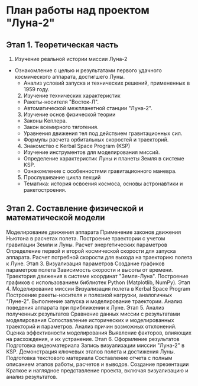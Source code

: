 # План работы над проектом "Луна-2"
## Этап 1. Теоретическая часть
  1. Изучение реальной истории миссии Луна-2
+ Ознакомление с целью и результатами первого удачного космического аппарата, достигшего Луны.
    * Анализ условий запуска и технических решений, примененных в 1959 году.
  2. Изучение технических характеристик
    * Ракеты-носителя "Восток-Л".
    * Автоматической межпланетной станции "Луна-2".
  3. Изучение основ физической теории
    * Законы Кеплера.
    * Закон всемирного тяготения.
    * Уравнения движения тел под действием гравитационных сил.
    * Формулы расчета орбитальных скоростей и траекторий.
  4. Знакомство с Kerbal Space Program (KSP)
    * Изучение инструментов для моделирования миссий.
    * Определение характеристик Луны и планеты Земля в системе KSP.
    * Ознакомление с особенностями гравитационного маневра.
  5. Прослушивание цикла лекций
    * Тематика: история освоения космоса, основы астронавтики и ракетостроения.
## Этап 2. Составление физической и математической модели
Моделирование движения аппарата
Применение законов движения Ньютона в расчетах полета.
Построение траектории с учетом гравитации Земли и Луны.
Расчет энергетических параметров
Определение первой и второй космической скорости для запуска аппарата.
Расчет потребной скорости для выхода на траекторию полета к Луне.
Этап 3. Визуализация параметров
Создание графиков параметров полета
Зависимость скорости и высоты от времени.
Траектория движения в системе координат "Земля-Луна".
Построение графиков с использованием библиотек Python (Matplotlib, NumPy).
Этап 4. Моделирование миссии
Визуализация полета в Kerbal Space Program
Построение ракеты-носителя и полезной нагрузки, аналогичных "Луне-2".
Выполнение запуска и моделирование траектории.
Анализ поведения аппарата при приближении к Луне.
Этап 5. Анализ полученных результатов
Сравнение данных миссии с результатами моделирования
Сопоставление исторических и моделированных траекторий и параметров.
Анализ причин возможных отклонений.
Оценка эффективности моделирования
Выявление факторов, влияющих на расхождения, и их устранение.
Этап 6. Оформление результатов
Подготовка видеоматериала
Запись визуализации миссии "Луна-2" в KSP.
Демонстрация ключевых этапов полета и достижения Луны.
Подготовка текстового материала
Составление отчета с полным описанием этапов работы, расчетов и выводов.
Создание презентации
Краткое и наглядное представление проекта, включая визуализацию и анализ результатов.

